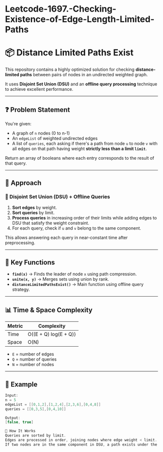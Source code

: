 # Leetcode-1697.-Checking-Existence-of-Edge-Length-Limited-Paths
# 📦 Distance Limited Paths Exist

This repository contains a highly optimized solution for checking **distance-limited paths** between pairs of nodes in an undirected weighted graph.

It uses **Disjoint Set Union (DSU)** and an **offline query processing** technique to achieve excellent performance.

---

## ❓ Problem Statement

You're given:
- A graph of `n` nodes (0 to n-1)
- An `edgeList` of weighted undirected edges
- A list of `queries`, each asking if there's a path from node `u` to node `v` with all edges on that path having weight **strictly less than a limit `limit`**.

Return an array of booleans where each entry corresponds to the result of that query.

---

## 🚀 Approach

### 🧱 Disjoint Set Union (DSU) + Offline Queries

1. **Sort edges** by weight.
2. **Sort queries** by limit.
3. **Process queries** in increasing order of their limits while adding edges to DSU that satisfy the weight constraint.
4. For each query, check if `u` and `v` belong to the same component.

This allows answering each query in near-constant time after preprocessing.

---

## 🧠 Key Functions

- **`find(x)`** → Finds the leader of node `x` using path compression.
- **`unite(x, y)`** → Merges sets using union by rank.
- **`distanceLimitedPathsExist()`** → Main function using offline query strategy.

---

## 📊 Time & Space Complexity

| Metric        | Complexity                 |
|---------------|-----------------------------|
| Time          | O((E + Q) log(E + Q))       |
| Space         | O(N)                        |
- `E` = number of edges  
- `Q` = number of queries  
- `N` = number of nodes

---

## 🧪 Example

```cpp
Input:
n = 5
edgeList = [[0,1,2],[1,2,4],[2,3,6],[0,4,8]]
queries = [[0,3,5],[0,4,10]]

Output:
[false, true]

🔧 How It Works
Queries are sorted by limit.
Edges are processed in order, joining nodes where edge weight < limit.
If two nodes are in the same component in DSU, a path exists under the limit.
